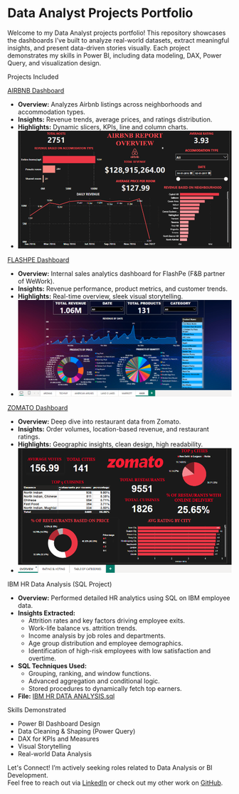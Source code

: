 # Data Analyst Projects Portfolio

Welcome to my Data Analyst projects portfolio! 
This repository showcases the dashboards I’ve built to analyze real-world datasets, extract meaningful insights, and present data-driven stories visually. Each project demonstrates my skills in Power BI, including data modeling, DAX, Power Query, and visualization design.

Projects Included

[AIRBNB Dashboard](./AIRBNB-DASHBOARD)
- **Overview:** Analyzes Airbnb listings across neighborhoods and accommodation types.
- **Insights:** Revenue trends, average prices, and ratings distribution.
- **Highlights:** Dynamic slicers, KPIs, line and column charts.
- ![Airbnb Overview](./AIRBNB-DASHBOARD/AIRBNB%20OVERVIEW.png)


[FLASHPE Dashboard](./FLASHPE-DASHBOARD)
- **Overview:** Internal sales analytics dashboard for FlashPe (F&B partner of WeWork).
- **Insights:** Revenue performance, product metrics, and customer trends.
- **Highlights:** Real-time overview, sleek visual storytelling.
- ![FlashPe Overview](./FLASHPE-DASHBOARD/FLASHPE%20OVERVIEW.png)


[ZOMATO Dashboard](./ZOMATO-DASHBOARD)
- **Overview:** Deep dive into restaurant data from Zomato.
- **Insights:** Order volumes, location-based revenue, and restaurant ratings.
- **Highlights:** Geographic insights, clean design, high readability.
- ![Zomato Overview](./ZOMATO-DASHBOARD/ZOMATO%20OVERVIEW.png)


IBM HR Data Analysis (SQL Project)
- **Overview:** Performed detailed HR analytics using SQL on IBM employee data.
- **Insights Extracted:**
  - Attrition rates and key factors driving employee exits.
  - Work-life balance vs. attrition trends.
  - Income analysis by job roles and departments.
  - Age group distribution and employee demographics.
  - Identification of high-risk employees with low satisfaction and overtime.
- **SQL Techniques Used:**
  - Grouping, ranking, and window functions.
  - Advanced aggregation and conditional logic.
  - Stored procedures to dynamically fetch top earners.
- **File:** [IBM HR DATA ANALYSIS.sql](./IBM%20HR%20DATA%20ANALYSIS.sql)


Skills Demonstrated
- Power BI Dashboard Design
- Data Cleaning & Shaping (Power Query)
- DAX for KPIs and Measures
- Visual Storytelling
- Real-world Data Analysis

Let's Connect!
I’m actively seeking roles related to Data Analysis or BI Development.  
Feel free to reach out via [LinkedIn](https://www.linkedin.com/in/bachu-vikas) or check out my other work on [GitHub](https://github.com/vikasbachu).

